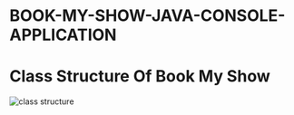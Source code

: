 # BOOK-MY-SHOW-JAVA-CONSOLE-APPLICATION

# Class Structure Of Book My Show




![class structure](https://github.com/user-attachments/assets/462ab923-8cca-406f-83a3-4c910704a5b2)
